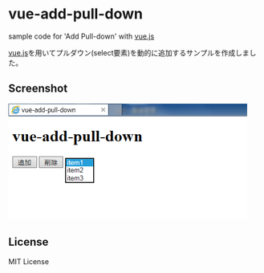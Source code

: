 # vue-add-pull-down
sample code for 'Add Pull-down' with [vue.js](https://jp.vuejs.org/)

[vue.js](https://jp.vuejs.org/)を用いてプルダウン(select要素)を動的に追加するサンプルを作成しました。

## Screenshot

![vapd](vapd.png)

## License

MIT License
